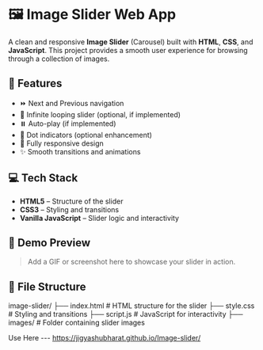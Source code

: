 # 🖼️ Image Slider Web App

A clean and responsive **Image Slider** (Carousel) built with **HTML**, **CSS**, and **JavaScript**. This project provides a smooth user experience for browsing through a collection of images.

## 🚀 Features

- ⏩ Next and Previous navigation
- 🔁 Infinite looping slider (optional, if implemented)
- ⏸️ Auto-play (if implemented)
- 🔘 Dot indicators (optional enhancement)
- 📱 Fully responsive design
- ✨ Smooth transitions and animations

## 💻 Tech Stack

- **HTML5** – Structure of the slider
- **CSS3** – Styling and transitions
- **Vanilla JavaScript** – Slider logic and interactivity

## 📸 Demo Preview

> Add a GIF or screenshot here to showcase your slider in action.

## 📁 File Structure

image-slider/
├── index.html # HTML structure for the slider
├── style.css # Styling and transitions
├── script.js # JavaScript for interactivity
├── images/ # Folder containing slider images

Use Here --- https://jigyashubharat.github.io/Image-slider/

